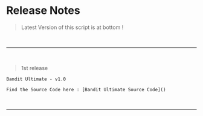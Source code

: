 # Release Notes

> Latest Version of this script is at bottom !

<br>

---

<br>

> 1st release
```
Bandit Ultimate - v1.0

Find the Source Code here : [Bandit Ultimate Source Code]()
```

<br>

---
